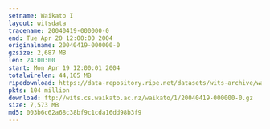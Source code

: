 ```yaml
---
setname: Waikato I
layout: witsdata
tracename: 20040419-000000-0
end: Tue Apr 20 12:00:00 2004
originalname: 20040419-000000-0
gzsize: 2,687 MB
len: 24:00:00
start: Mon Apr 19 12:00:01 2004
totalwirelen: 44,105 MB
ripedownload: https://data-repository.ripe.net/datasets/wits-archive/waikato/1/20040419-000000-0.gz
pkts: 104 million
download: ftp://wits.cs.waikato.ac.nz/waikato/1/20040419-000000-0.gz
size: 7,573 MB
md5: 003b6c62a68c38bf9c1cda16dd98b3f9
---
```

